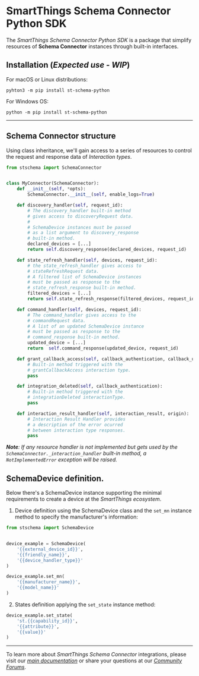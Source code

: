 # SmartThings Schema Connector Python SDK

The _SmartThings Schema Connector Python SDK_ is a package that simplify resources of
**Schema Connector** instances through built-in interfaces.


## Installation (_Expected use - WIP_)

For macOS or Linux distributions:

    pyhton3 -m pip install st-schema-python

For Windows OS:

    python -m pip install st-schema-python

---

## Schema Connector structure

Using class inheritance, we'll gain access to a series of resources to control the request and response data of _Interaction types_.

```python
from stschema import SchemaConnector


class MyConnector(SchemaConnector):
    def __init__(self, *opts):
        SchemaConnector.__init__(self, enable_logs=True)

    def discovery_handler(self, request_id):
        # The discovery_handler built-in method
        # gives access to discoveryRequest data.
        #
        # SchemaDevice instances must be passed
        # as a list argument to discovery_response
        # built-in method.
        declared_devices = [...]
        return self.discovery_response(declared_devices, request_id)

    def state_refresh_handler(self, devices, request_id):
        # the state_refresh_handler gives access to
        # stateRefreshRequest data.
        # A filtered list of SchemaDevice instances
        # must be passed as response to the
        # state_refresh_response built-in method.
        filtered_devices = [...]
        return self.state_refresh_response(filtered_devices, request_id)

    def command_handler(self, devices, request_id):
        # The command_handler gives access to the
        # commandRequest data.
        # A list of an updated SchemaDevice instance
        # must be passed as response to the
        # command_response built-in method.
        updated_device = [...]
        return  self.command_response(updated_device, request_id)

    def grant_callback_access(self, callback_authentication, callback_urls):
        # Built-in method triggered with the
        # grantCallbackAccess interaction type.
        pass

    def integration_deleted(self, callback_authentication):
        # Built-in method triggered with the
        # integrationDeleted interactionType.
        pass

    def interaction_result_handler(self, interaction_result, origin):
        # Interaction Result Handler provides
        # a description of the error ocurred
        # between interaction type responses.
        pass
```

_**Note**: If any resource handler is not implemented but gets used by the `SchemaConnector._interaction_handler` built-in method, a `NotImplementedError` exception will be raised._

## SchemaDevice definition.

Below there's a SchemaDevice instance supporting the minimal requirements to create a device at the _SmartThings ecosystem_.

1. Device definition using the SchemaDevice class and the `set_mn` instance method to specify the manufacturer's information:
```python
from stschema import SchemaDevice


device_example = SchemaDevice(
    '{{external_device_id}}',
    '{{friendly_name}}',
    '{{device_handler_type}}'
)

device_example.set_mn(
    '{{manufacturer_name}}',
    '{{model_name}}'
)
```
2. States definition applying the `set_state` instance method:

```python
device_example.set_state(
    'st.{{capability_id}}',
    '{{attribute}}',
    '{{value}}'
)
```

---
To learn more about _SmartThings Schema Connector_ integrations, please visit our _[main documentation](https://smartthings.developer.samsung.com/docs/devices/smartthings-schema/schema-basics.html)_
or share your questions at our _[Community Forums](https://community.smartthings.com/c/developer-programs)_.
